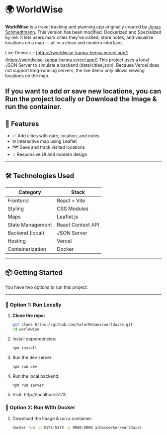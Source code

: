 # 🌍 WorldWise

**WorldWise** is a travel tracking and planning app originally created by [Jonas Schmedtmann](https://github.com/jonasschmedtmann). This version has been modified, Dockerized and Specialized by me.
It lets users mark cities they’ve visited, store notes, and visualize locations on a map — all in a clean and modern interface.

Live Demo: 👉 [https://worldwise-kappa-henna.vercel.app/](https://worldwise-kappa-henna.vercel.app/)
This project uses a local JSON Server to simulate a backend (data/cities.json).
Because Vercel does not support long-running servers, the live demo only allows viewing locations on the map.

If you want to add or save new locations, you can Run the project locally or Download the Image & run the container.
---

## 🚀 Features

- ✅ Add cities with date, location, and notes
- 🌐 Interactive map using Leaflet
- 🗺 Save and track visited locations
- 💡 Responsive UI and modern design

---

## 🛠️ Technologies Used

| Category | Stack |
|---------|-------|
| Frontend | React + Vite |
| Styling |  CSS Modules |
| Maps | Leaflet.js |
| State Management | React Context API |
| Backend (local) | JSON Server |
| Hosting | Vercel |
| Containerization | Docker |

---

## 📦 Getting Started

You have two options to run this project:

---

### 🔧 Option 1: Run Locally 

1. **Clone the repo:**
   ```bash
   git clone https://github.com/SalarMahani/worldwise.git
   cd worldwise
   
2. Install dependencies:
   ```bash
   npm install
   
3. Run the dev server:
   ```bash
   npm run dev
   
4. Run the local backend:
   ```bash
   npm run server
   
5. Visit: http://localhost:5173


### 🔧 Option 2: Run With Docker

1. Download the Image & run a container:
   ```bash
   docker run -p 5173:5173 -p 9000:9000 albosseeker/worldwise


